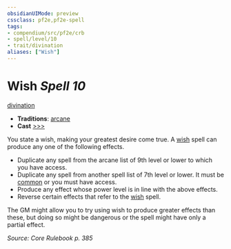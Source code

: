 ```yaml
---
obsidianUIMode: preview
cssclass: pf2e,pf2e-spell
tags:
- compendium/src/pf2e/crb
- spell/level/10
- trait/divination
aliases: ["Wish"]
---
```

# Wish *Spell 10*   
[divination](../../Rules/traits/divination.md)  

- **Traditions**: [arcane](../../Rules/traits/arcane.md)
- **Cast** [>>>](../../Rules/core-rulebook/chapter-9-playing-the-game.md#Actions "Three-Action") 

You state a wish, making your greatest desire come true. A [wish](../../../..//TTRPGShare-Pathfinder-2E-Vault/compendium/spells/wish.md) spell can produce any one of the following effects.

- Duplicate any spell from the arcane list of 9th level or lower to which you have access.
- Duplicate any spell from another spell list of 7th level or lower. It must be [common](../../Rules/traits/common.md) or you must have access.
- Produce any effect whose power level is in line with the above effects.
- Reverse certain effects that refer to the [wish](../../../..//TTRPGShare-Pathfinder-2E-Vault/compendium/spells/wish.md) spell.

The GM might allow you to try using wish to produce greater effects than these, but doing so might be dangerous or the spell might have only a partial effect.

*Source: Core Rulebook p. 385*